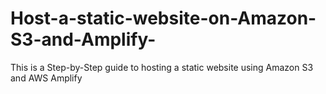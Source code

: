 # Host-a-static-website-on-Amazon-S3-and-Amplify-
This is a Step-by-Step guide to hosting a static website using Amazon S3 and AWS Amplify
